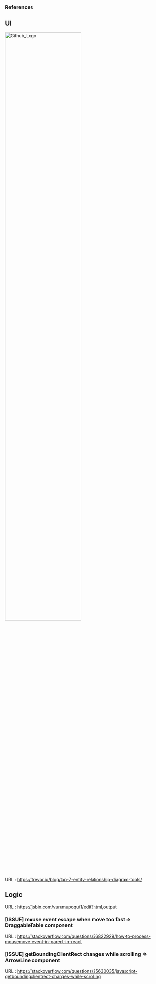 ### References

## UI
<img src="https://user-images.githubusercontent.com/37768791/186836238-1a4abcd7-7259-4f13-8f50-1244d93627c7.png" width="70%" title="Github_Logo"/>

URL : https://trevor.io/blog/top-7-entity-relationship-diagram-tools/


## Logic
URL : https://jsbin.com/vurumupoqu/1/edit?html,output

### [ISSUE] mouse event escape when move too fast => DraggableTable component
URL : https://stackoverflow.com/questions/56822929/how-to-process-mousemove-event-in-parent-in-react
### [ISSUE] getBoundingClientRect changes while scrolling => ArrowLine component
URL : https://stackoverflow.com/questions/25630035/javascript-getboundingclientrect-changes-while-scrolling